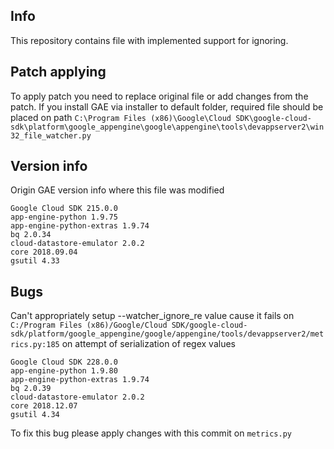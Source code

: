 ## Info

This repository contains file with implemented support for ignoring.

## Patch applying
To apply patch you need to replace original file or add changes from the patch.
If you install GAE via installer to default folder, required file should be placed on path `C:\Program Files (x86)\Google\Cloud SDK\google-cloud-sdk\platform\google_appengine\google\appengine\tools\devappserver2\win32_file_watcher.py`


## Version info
Origin GAE version info where this file was modified
```
Google Cloud SDK 215.0.0
app-engine-python 1.9.75
app-engine-python-extras 1.9.74
bq 2.0.34
cloud-datastore-emulator 2.0.2
core 2018.09.04
gsutil 4.33
```

## Bugs
Can't appropriately setup --watcher_ignore_re value cause it fails on `C:/Program Files (x86)/Google/Cloud SDK/google-cloud-sdk/platform/google_appengine/google/appengine/tools/devappserver2/metrics.py:185`
on attempt of serialization of regex values
```
Google Cloud SDK 228.0.0
app-engine-python 1.9.80
app-engine-python-extras 1.9.74
bq 2.0.39
cloud-datastore-emulator 2.0.2
core 2018.12.07
gsutil 4.34
```
To fix this bug please apply changes with this commit on `metrics.py`
